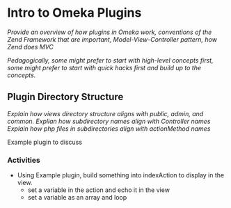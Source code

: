 # Intro to Omeka Plugins

_Provide an overview of how plugins in Omeka work, conventions of the Zend Framework that are important, Model-View-Controller pattern, how Zend does MVC_

_Pedagogically, some might prefer to start with high-level concepts first, some might prefer to start with quick hacks first and build up to the concepts._

## Plugin Directory Structure

_Explain how views directory structure aligns with public, admin, and common._
_Explian how subdirectory names align with Controller names_
_Explain how php files in subdirectories align with actionMethod names_

Example plugin to discuss

### Activities

* Using Example plugin, build something into indexAction to display in the view.
	* set a variable in the action and echo it in the view
	* set a variable as an array and loop